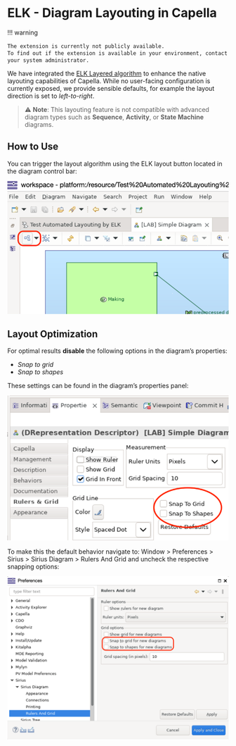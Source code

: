 <!--
 ~ SPDX-FileCopyrightText: Copyright DB InfraGO AG and contributors
 ~ SPDX-License-Identifier: Apache-2.0
 -->

# ELK - Diagram Layouting in Capella

!!! warning

    The extension is currently not publicly available.
    To find out if the extension is available in your environment, contact your system administrator.

We have integrated the [ELK Layered algorithm](https://eclipse.dev/elk/) to
enhance the native layouting capabilities of Capella. While no user-facing
configuration is currently exposed, we provide sensible defaults, for example
the layout direction is set to _left-to-right_.

> ⚠️ **Note**: This layouting feature is not compatible with advanced diagram
> types such as **Sequence**, **Activity**, or **State Machine** diagrams.

## How to Use

You can trigger the layout algorithm using the ELK layout button located in the
diagram control bar:

![ELK layout button](../screenshots/elk_layout_button.png)

## Layout Optimization

For optimal results **disable** the following options in the diagram’s
properties:

- _Snap to grid_
- _Snap to shapes_

These settings can be found in the diagram’s properties panel:

![ELK properties](../screenshots/elk_properties.png)

To make this the default behavior navigate to: Window > Preferences > Sirius >
Sirius Diagram > Rulers And Grid and uncheck the respective snapping options:

![Sirius diagram preferences](../screenshots/elk_preferences.png)
